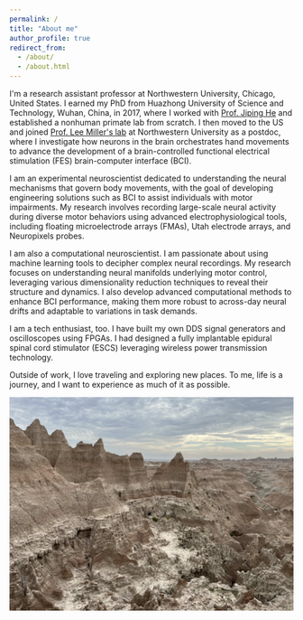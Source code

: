 ```yaml
---
permalink: /
title: "About me"
author_profile: true
redirect_from: 
  - /about/
  - /about.html
---
```


I'm a research assistant professor at Northwestern University, Chicago, United States. I earned my PhD from Huazhong University of Science and Technology, Wuhan, China, in 2017, where I worked with [Prof. Jiping He](https://search.asu.edu/profile/49553) and established a nonhuman primate lab from scratch. I then moved to the US and joined [Prof. Lee Miller's lab](https://miller-limblab.squarespace.com) at Northwestern University as a postdoc, where I investigate how neurons in the brain orchestrates hand movements to advance the development of a brain-controlled functional electrical stimulation (FES) brain-computer interface (BCI).

I am an experimental neuroscientist dedicated to understanding the neural mechanisms that govern body movements, with the goal of developing engineering solutions such as BCI to assist individuals with motor impairments. My research involves recording large-scale neural activity during diverse motor behaviors using advanced electrophysiological tools, including floating microelectrode arrays (FMAs), Utah electrode arrays, and Neuropixels probes.

I am also a computational neuroscientist. I am passionate about using machine learning tools to decipher complex neural recordings. My research focuses on understanding neural manifolds underlying motor control, leveraging various dimensionality reduction techniques to reveal their structure and dynamics. I also develop advanced computational methods to enhance BCI performance, making them more robust to across-day neural drifts and adaptable to variations in task demands.

I am a tech enthusiast, too. I have built my own DDS signal generators and oscilloscopes using FPGAs. I had designed a fully implantable epidural spinal cord stimulator (ESCS) leveraging wireless power transmission technology.

Outside of work, I love traveling and exploring new places. To me, life is a journey, and I want to experience as much of it as possible.

<img src='/images/IMG_4152.jpg'>
